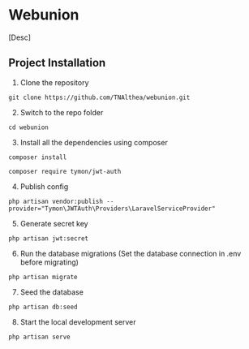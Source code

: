 # Webunion
[Desc]

## Project Installation
1. Clone the repository 
```shell
git clone https://github.com/TNAlthea/webunion.git
```

2. Switch to the repo folder 
```shell
cd webunion
```

3. Install all the dependencies using composer
```shell
composer install
```
```shell
composer require tymon/jwt-auth
```

4. Publish config
```shell
php artisan vendor:publish --provider="Tymon\JWTAuth\Providers\LaravelServiceProvider"
```

5. Generate secret key
```shell
php artisan jwt:secret
```

6. Run the database migrations (Set the database connection in .env before migrating)
```shell
php artisan migrate
```

7. Seed the database 
```shell
php artisan db:seed
```

8. Start the local development server 
```shell
php artisan serve
```


